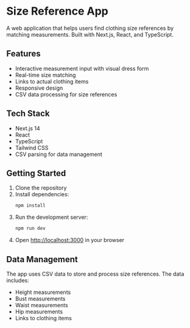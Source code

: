 # Size Reference App

A web application that helps users find clothing size references by matching measurements. Built with Next.js, React, and TypeScript.

## Features

- Interactive measurement input with visual dress form
- Real-time size matching
- Links to actual clothing items
- Responsive design
- CSV data processing for size references

## Tech Stack

- Next.js 14
- React
- TypeScript
- Tailwind CSS
- CSV parsing for data management

## Getting Started

1. Clone the repository
2. Install dependencies:
   ```bash
   npm install
   ```
3. Run the development server:
   ```bash
   npm run dev
   ```
4. Open [http://localhost:3000](http://localhost:3000) in your browser

## Data Management

The app uses CSV data to store and process size references. The data includes:
- Height measurements
- Bust measurements
- Waist measurements
- Hip measurements
- Links to clothing items
